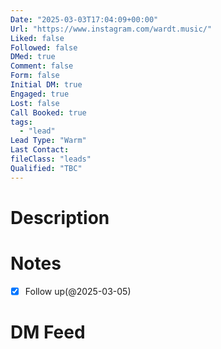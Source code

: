```yaml
---
Date: "2025-03-03T17:04:09+00:00"
Url: "https://www.instagram.com/wardt.music/"
Liked: false
Followed: false
DMed: true
Comment: false
Form: false
Initial DM: true
Engaged: true
Lost: false
Call Booked: true
tags:
  - "lead"
Lead Type: "Warm"
Last Contact:
fileClass: "leads"
Qualified: "TBC"
---
```

# Description

# Notes
- [x] Follow up(@2025-03-05)
# DM Feed